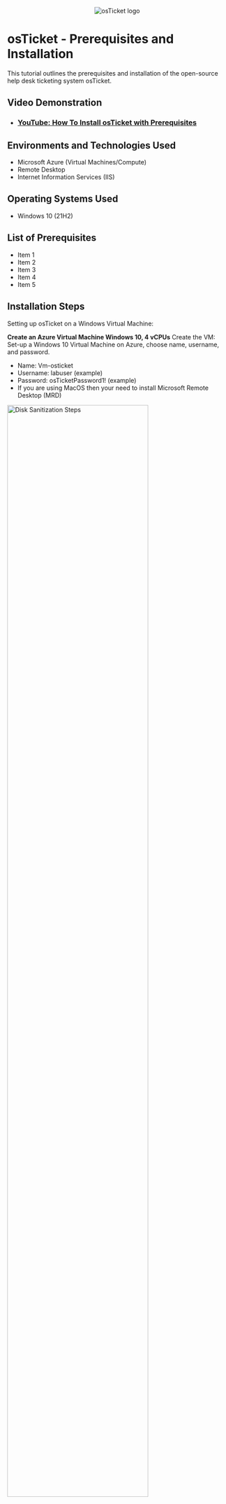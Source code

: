 <p align="center">
<img src="https://i.imgur.com/Clzj7Xs.png" alt="osTicket logo"/>
</p>

<h1>osTicket - Prerequisites and Installation</h1>
This tutorial outlines the prerequisites and installation of the open-source help desk ticketing system osTicket.<br />


<h2>Video Demonstration</h2>

- ### [YouTube: How To Install osTicket with Prerequisites](https://www.youtube.com)

<h2>Environments and Technologies Used</h2>

- Microsoft Azure (Virtual Machines/Compute)
- Remote Desktop
- Internet Information Services (IIS)

<h2>Operating Systems Used </h2>

- Windows 10</b> (21H2)

<h2>List of Prerequisites</h2>

- Item 1
- Item 2
- Item 3
- Item 4
- Item 5

<h2>Installation Steps</h2>
<p>
  Setting up osTicket on a Windows Virtual Machine:

**Create an Azure Virtual Machine Windows 10, 4 vCPUs**
Create the VM: Set-up a Windows 10 Virtual Machine on Azure, choose name, username, and password.
- Name: Vm-osticket
- Username: labuser (example)
- Password: osTicketPassword1! (example)
- If you are using MacOS then your need to install Microsoft Remote Desktop (MRD)
</p>

<p>
<img src="https://i.imgur.com/j9Y1wZd.png" height="80%" width="80%" alt="Disk Sanitization Steps"/>
  
</p>
<p>
<h3>Step 1: Create and Prepare Your Virtual Machine</h3>
  
Install IIS: Open Windows Features and install Internet Information Services (IIS) with CGI and Common HTTP Features, and the IIS Management Console.

Set Up PHP: Create a directory C:\PHP, download PHP 7.3.8, and unzip it into C:\PHP.
</p>
<br />

<p>
<img src="https://i.imgur.com/Lo3tO6U.png" height="80%" width="80%" alt="Disk Sanitization Steps"/>
</p>
<p>
<img src="https://i.imgur.com/BKoa31J.png" height="80%" width="80%" alt="Disk Sanitization Steps"/>
</p>
<p>
<h3>Step 2: Install and Configure Components</h3>
  
Additional Tools: Download and install PHP Manager for IIS and the URL Rewrite Module.

Install MySQL: Download and install MySQL, using "Password1" as the root password.

Configure IIS for PHP: Open IIS, register PHP, and restart the IIS server.
</p>
<br />

<p>
<img src="https://i.imgur.com/welO5oY.png" height="80%" width="80%" alt="Disk Sanitization Steps"/>
</p>

<p>
<h3>Step 3: Set Up osTicket</h3>
  
Install osTicket: Download osTicket, move the "upload" folder to c:\inetpub\wwwroot, and rename it to "osTicket".

Enable PHP Extensions: In IIS, enable the extensions php_imap.dll, php_intl.dll, and php_opcache.dll.

Finalize Setup: Rename the ost-sampleconfig.php file, set permissions, and follow the browser setup to complete the osTicket installation. 

Create a database in HeidiSQL, then finish the setup with MySQL details. 

<p>
<img src="https://i.imgur.com/SarSvyz.png" height="80%" width="80%" alt="Disk Sanitization Steps"/>
</p>
<p>
<img src="https://i.imgur.com/F5Ds9Uo.png" height="80%" width="80%" alt="Disk Sanitization Steps"/>
</p>
<p>
<img src="https://i.imgur.com/M7LorD9.png" height="80%" width="80%" alt="Disk Sanitization Steps"/>
</p>


</p>
<br />


